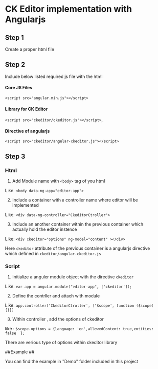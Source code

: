 # CK Editor implementation with Angularjs

## Step 1

Create a proper html file 

## Step 2

Include below listed required js file with the html 

#### Core JS  Files

`<script src="angular.min.js"></script>`

#### Library for CK Editor

`<script src="ckeditor/ckeditor.js"></script>`,

#### Directive of angularjs

`<script src="ckeditor/angular-ckeditor.js"></script>`

## Step 3

### Html ###
1) Add Module name with `<body>` tag of you html

  Like: `<body data-ng-app="editor-app">`
  
2) Include a container with a controller name where editor will be implemented

  Like: `<div data-ng-controller="CkeditorCtroller">`
  
3) Include an another container within the previous container which actually hold the editor instence

  Like: `<div ckeditor="options" ng-model="content" ></div>`
  
  Here `ckeditor` attribute of the previous container  is a angularjs directive which defined in `ckeditor/angular-ckeditor.js`

### Script ###

1) Initialize a anguler module object with the directive `ckeditor`

  Like: `var app = angular.module("editor-app", ['ckeditor']);`
  
2) Define the contrller and attach with module 

  Like: `app.controller('CkeditorCtroller', ['$scope', function ($scope) {}])`
  
3) Within controller , add the options of ckeditor

  like :  `$scope.options = {language: 'en',allowedContent: true,entities: false  };`
  
  There are verious type of options within ckeditor library

##Example ##

You can find the example in "Demo" folder included in this project

  
  
